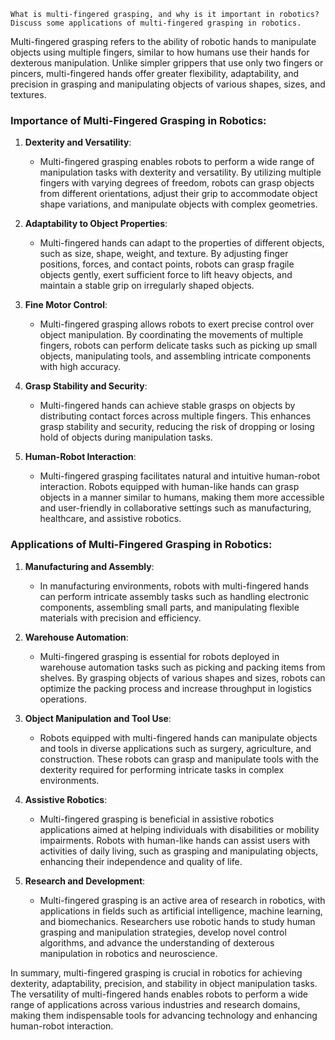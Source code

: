 ```
What is multi-fingered grasping, and why is it important in robotics? Discuss some applications of multi-fingered grasping in robotics.
```

Multi-fingered grasping refers to the ability of robotic hands to manipulate objects using multiple fingers, similar to how humans use their hands for dexterous manipulation. Unlike simpler grippers that use only two fingers or pincers, multi-fingered hands offer greater flexibility, adaptability, and precision in grasping and manipulating objects of various shapes, sizes, and textures.

### Importance of Multi-Fingered Grasping in Robotics:

1. **Dexterity and Versatility**:
   - Multi-fingered grasping enables robots to perform a wide range of manipulation tasks with dexterity and versatility. By utilizing multiple fingers with varying degrees of freedom, robots can grasp objects from different orientations, adjust their grip to accommodate object shape variations, and manipulate objects with complex geometries.

2. **Adaptability to Object Properties**:
   - Multi-fingered hands can adapt to the properties of different objects, such as size, shape, weight, and texture. By adjusting finger positions, forces, and contact points, robots can grasp fragile objects gently, exert sufficient force to lift heavy objects, and maintain a stable grip on irregularly shaped objects.

3. **Fine Motor Control**:
   - Multi-fingered grasping allows robots to exert precise control over object manipulation. By coordinating the movements of multiple fingers, robots can perform delicate tasks such as picking up small objects, manipulating tools, and assembling intricate components with high accuracy.

4. **Grasp Stability and Security**:
   - Multi-fingered hands can achieve stable grasps on objects by distributing contact forces across multiple fingers. This enhances grasp stability and security, reducing the risk of dropping or losing hold of objects during manipulation tasks.

5. **Human-Robot Interaction**:
   - Multi-fingered grasping facilitates natural and intuitive human-robot interaction. Robots equipped with human-like hands can grasp objects in a manner similar to humans, making them more accessible and user-friendly in collaborative settings such as manufacturing, healthcare, and assistive robotics.

### Applications of Multi-Fingered Grasping in Robotics:

1. **Manufacturing and Assembly**:
   - In manufacturing environments, robots with multi-fingered hands can perform intricate assembly tasks such as handling electronic components, assembling small parts, and manipulating flexible materials with precision and efficiency.

2. **Warehouse Automation**:
   - Multi-fingered grasping is essential for robots deployed in warehouse automation tasks such as picking and packing items from shelves. By grasping objects of various shapes and sizes, robots can optimize the packing process and increase throughput in logistics operations.

3. **Object Manipulation and Tool Use**:
   - Robots equipped with multi-fingered hands can manipulate objects and tools in diverse applications such as surgery, agriculture, and construction. These robots can grasp and manipulate tools with the dexterity required for performing intricate tasks in complex environments.

4. **Assistive Robotics**:
   - Multi-fingered grasping is beneficial in assistive robotics applications aimed at helping individuals with disabilities or mobility impairments. Robots with human-like hands can assist users with activities of daily living, such as grasping and manipulating objects, enhancing their independence and quality of life.

5. **Research and Development**:
   - Multi-fingered grasping is an active area of research in robotics, with applications in fields such as artificial intelligence, machine learning, and biomechanics. Researchers use robotic hands to study human grasping and manipulation strategies, develop novel control algorithms, and advance the understanding of dexterous manipulation in robotics and neuroscience.

In summary, multi-fingered grasping is crucial in robotics for achieving dexterity, adaptability, precision, and stability in object manipulation tasks. The versatility of multi-fingered hands enables robots to perform a wide range of applications across various industries and research domains, making them indispensable tools for advancing technology and enhancing human-robot interaction.